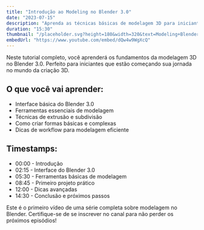 ```yaml
---
title: "Introdução ao Modeling no Blender 3.0"
date: "2023-07-15"
description: "Aprenda as técnicas básicas de modelagem 3D para iniciantes no Blender 3.0."
duration: "15:30"
thumbnail: "/placeholder.svg?height=180&width=320&text=Modeling+Blender+3.0"
embedUrl: "https://www.youtube.com/embed/dQw4w9WgXcQ"
---
```


Neste tutorial completo, você aprenderá os fundamentos da modelagem 3D no Blender 3.0. Perfeito para iniciantes que estão começando sua jornada no mundo da criação 3D.

## O que você vai aprender:

- Interface básica do Blender 3.0
- Ferramentas essenciais de modelagem
- Técnicas de extrusão e subdivisão
- Como criar formas básicas e complexas
- Dicas de workflow para modelagem eficiente

## Timestamps:

- 00:00 - Introdução
- 02:15 - Interface do Blender 3.0
- 05:30 - Ferramentas básicas de modelagem
- 08:45 - Primeiro projeto prático
- 12:00 - Dicas avançadas
- 14:30 - Conclusão e próximos passos

Este é o primeiro vídeo de uma série completa sobre modelagem no Blender. Certifique-se de se inscrever no canal para não perder os próximos episódios!
